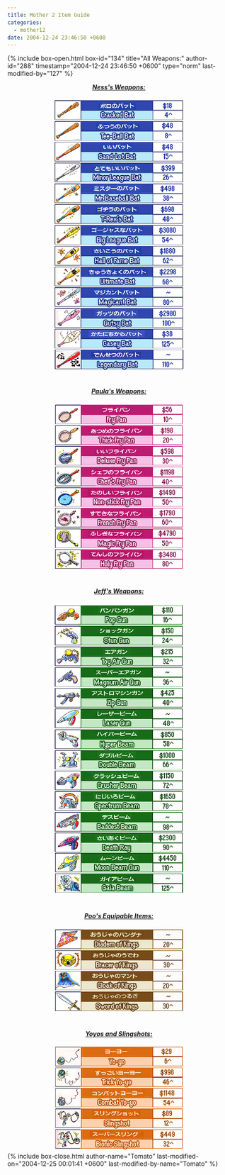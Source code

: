 ```yaml
---
title: Mother 2 Item Guide
categories:
  - mother12
date: 2004-12-24 23:46:50 +0600
---
```

{% include box-open.html box-id="134" title="All Weapons:" author-id="288" timestamp="2004-12-24 23:46:50 +0600" type="norm" last-modified-by="127" %}
<center>
<B><I><U>Ness's Weapons:</U></I></B>
<BR /><BR /><img src="ness.jpg" /><BR />
<BR /><BR /><B><I><U>Paula's Weapons:</U></I></B>
<BR /><BR /><img src="paula.jpg" /><BR />
<BR /><BR /><B><I><U>Jeff's Weapons:</U></I></B>
<BR /><BR /><img src="jeff.jpg" /><BR />
<BR /><BR /><B><I><U>Poo's Equipable Items:</U></I></B>
<BR /><BR /><img src="poo.jpg" /><BR />
<BR /><BR /><B><I><U>Yoyos and Slingshots:</U></I></B>
<BR /><BR /><img src="misc.jpg" />
</center>
{% include box-close.html author-name="Tomato" last-modified-on="2004-12-25 00:01:41 +0600" last-modified-by-name="Tomato" %}
